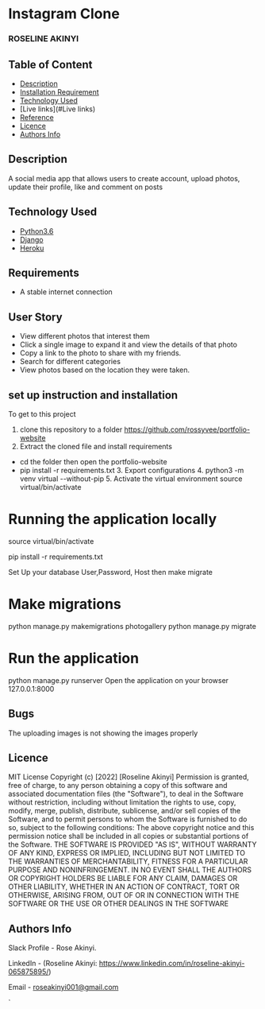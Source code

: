 # Instagram Clone
### ROSELINE AKINYI

## Table of Content
+ [Description](#description)
+ [Installation Requirement]( Requisites)
+ [Technology Used](technology-used)
+ [Live links](#Live links)
+ [Reference](#reference)
+ [Licence](#licence)
+ [Authors Info](#aut)

## Description
A social media app that allows users to create account, upload photos, update their profile, like and comment on posts
## Technology Used
* [Python3.6](https://www.python.org/)
* [Django](https://www.djangoproject.com/)
* [Heroku](https://heroku.com)
## Requirements
* A stable internet connection
## User Story
* View different photos that interest them
* Click a single image to expand it and view the details of that photo
* Copy a link to the photo to share with my friends.
* Search for different categories
* View photos based on the location they were taken.
## set up instruction and installation
To get to this project
 1. clone this repository to a folder https://github.com/rossyvee/portfolio-website
 2. Extract the cloned file and install requirements
* cd the folder then open the portfolio-website
* pip install -r requirements.txt
  3. Export configurations
  4. python3 -m venv virtual --without-pip
  5. Activate the virtual environment source virtual/bin/activate
# Running the application locally

source virtual/bin/activate

pip install -r requirements.txt

Set Up your database User,Password, Host then make migrate

# Make migrations
python manage.py makemigrations photogallery
python manage.py migrate 

# Run the application
python manage.py runserver
Open the application on your browser 127.0.0.1:8000

## Bugs
The uploading images is not showing the images properly
  ## Licence
MIT License
Copyright (c) [2022] [Roseline Akinyi] 
Permission is  granted, free of charge, to any person obtaining a copy
of this software and associated documentation files (the "Software"), to deal
in the Software without restriction, including without limitation the rights
to use, copy, modify, merge, publish, distribute, sublicense, and/or sell
copies of the Software, and to permit persons to whom the Software is
furnished to do so, subject to the following conditions:
The above copyright notice and this permission notice shall be included in all
copies or substantial portions of the Software.
THE SOFTWARE IS PROVIDED "AS IS", WITHOUT WARRANTY OF ANY KIND, EXPRESS OR
IMPLIED, INCLUDING BUT NOT LIMITED TO THE WARRANTIES OF MERCHANTABILITY,
FITNESS FOR A PARTICULAR PURPOSE AND NONINFRINGEMENT. IN NO EVENT SHALL THE
AUTHORS OR COPYRIGHT HOLDERS BE LIABLE FOR ANY CLAIM, DAMAGES OR OTHER
LIABILITY, WHETHER IN AN ACTION OF CONTRACT, TORT OR OTHERWISE, ARISING FROM,
OUT OF OR IN CONNECTION WITH THE SOFTWARE OR THE USE OR OTHER DEALINGS IN THE
SOFTWARE
## Authors Info
Slack Profile - Rose Akinyi.

LinkedIn - (Roseline Akinyi: https://www.linkedin.com/in/roseline-akinyi-065875895/)

Email - roseakinyi001@gmail.com


`